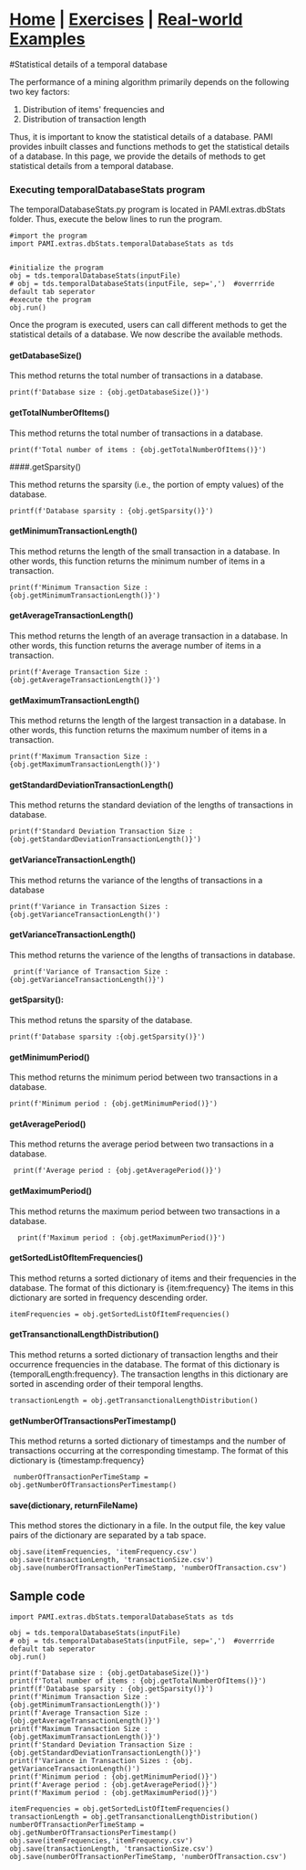 # **[Home](index.html) | [Exercises](exercises.html) | [Real-world Examples](examples.html)**  

#Statistical details of a temporal database

The performance of a mining algorithm primarily depends on the following two key factors: 
1. Distribution of items' frequencies and 
1. Distribution of transaction length

Thus, it is important to know the statistical details of a database. PAMI provides inbuilt classes and functions methods to 
get the statistical details of a database.   In this page, we provide the details of methods to get statistical details from 
a temporal database. 

### Executing temporalDatabaseStats program

The temporalDatabaseStats.py program is located in PAMI.extras.dbStats folder. Thus, execute the below lines to run the program.

    #import the program
    import PAMI.extras.dbStats.temporalDatabaseStats as tds
          
    
    #initialize the program
    obj = tds.temporalDatabaseStats(inputFile)
    # obj = tds.temporalDatabaseStats(inputFile, sep=',')  #overrride default tab seperator
    #execute the program
    obj.run()
    
Once the program is executed, users can call different methods to get the statistical details of a database. We now describe the available methods.

#### getDatabaseSize()
    
   This method returns the total number of transactions in a database.  
   
    print(f'Database size : {obj.getDatabaseSize()}')
    
#### getTotalNumberOfItems()

   This method returns the total number of transactions in a database.
   
    print(f'Total number of items : {obj.getTotalNumberOfItems()}')

####.getSparsity()    

   This method returns the sparsity (i.e., the portion of empty values) of the database.
   
    printf(f'Database sparsity : {obj.getSparsity()}')
    
#### getMinimumTransactionLength()

   This method  returns the length of the small transaction in a database. In other words, this function returns the minimum number of items in a transaction.
   
    print(f'Minimum Transaction Size : {obj.getMinimumTransactionLength()}')

#### getAverageTransactionLength()

   This method  returns the length of an average transaction in a database. In other words, this function returns the average number of items in a transaction.
   
    print(f'Average Transaction Size : {obj.getAverageTransactionLength()}')
   
#### getMaximumTransactionLength()
   This method returns the length of the largest transaction in a database. In other words, this function returns the maximum number of items in a transaction. 

    print(f'Maximum Transaction Size : {obj.getMaximumTransactionLength()}')
    
#### getStandardDeviationTransactionLength()
   This method returns the standard deviation of the lengths of transactions in database.

    print(f'Standard Deviation Transaction Size : {obj.getStandardDeviationTransactionLength()}')

#### getVarianceTransactionLength()

   This method returns the variance of the lengths of transactions in a database

    print(f'Variance in Transaction Sizes : {obj.getVarianceTransactionLength()')
    
#### getVarianceTransactionLength()
   This method returns the varience of the lengths of transactions in database.

     print(f'Variance of Transaction Size :{obj.getVarianceTransactionLength()}')

#### getSparsity():
   This method retuns the sparsity of the database.

    print(f'Database sparsity :{obj.getSparsity()}')

#### getMinimumPeriod()
   This method returns the minimum period between two transactions in a database.
   
    print(f'Minimum period : {obj.getMinimumPeriod()}')

#### getAveragePeriod()
   This method returns the average period between two transactions in a database.
    
     print(f'Average period : {obj.getAveragePeriod()}')
     
#### getMaximumPeriod()
   This method returns the maximum period between two transactions in a database.
   
      print(f'Maximum period : {obj.getMaximumPeriod()}')
      
      
#### getSortedListOfItemFrequencies()
   This method returns a sorted dictionary of items and their frequencies in the database. The format of this dictionary is {item:frequency} 
   The items in this dictionary are sorted in frequency descending order. 
   
    itemFrequencies = obj.getSortedListOfItemFrequencies()

#### getTransanctionalLengthDistribution()
   This method returns a sorted dictionary of transaction lengths and their occurrence frequencies in the database. 
   The format of this dictionary is {temporalLength:frequency}.
   The transaction lengths in this dictionary are sorted in ascending order of their temporal lengths.
   
    transactionLength = obj.getTransanctionalLengthDistribution()

#### getNumberOfTransactionsPerTimestamp()
   This method returns a sorted dictionary of timestamps and the number of transactions occurring at the corresponding timestamp.
   The format of this dictionary is {timestamp:frequency}
   
     numberOfTransactionPerTimeStamp = obj.getNumberOfTransactionsPerTimestamp()
          
#### save(dictionary, returnFileName)
   This method stores the dictionary in a file. In the output file, the key value pairs of the dictionary are separated by a tab space. 
   
    obj.save(itemFrequencies, 'itemFrequency.csv')
    obj.save(transactionLength, 'transactionSize.csv')       
    obj.save(numberOfTransactionPerTimeStamp, 'numberOfTransaction.csv')
    
    
## Sample code 

    import PAMI.extras.dbStats.temporalDatabaseStats as tds
          
    obj = tds.temporalDatabaseStats(inputFile)
    # obj = tds.temporalDatabaseStats(inputFile, sep=',')  #overrride default tab seperator
    obj.run()
    
    print(f'Database size : {obj.getDatabaseSize()}')
    print(f'Total number of items : {obj.getTotalNumberOfItems()}')
    printf(f'Database sparsity : {obj.getSparsity()}')
    print(f'Minimum Transaction Size : {obj.getMinimumTransactionLength()}')
    print(f'Average Transaction Size : {obj.getAverageTransactionLength()}')
    print(f'Maximum Transaction Size : {obj.getMaximumTransactionLength()}')
    print(f'Standard Deviation Transaction Size : {obj.getStandardDeviationTransactionLength()}')
    print(f'Variance in Transaction Sizes : {obj. getVarianceTransactionLength()')
    print(f'Minimum period : {obj.getMinimumPeriod()}')
    print(f'Average period : {obj.getAveragePeriod()}')
    print(f'Maximum period : {obj.getMaximumPeriod()}')
    
    itemFrequencies = obj.getSortedListOfItemFrequencies()
    transactionLength = obj.getTransanctionalLengthDistribution()
    numberOfTransactionPerTimeStamp = obj.getNumberOfTransactionsPerTimestamp()
    obj.save(itemFrequencies,'itemFrequency.csv')
    obj.save(transactionLength, 'transactionSize.csv')
    obj.save(numberOfTransactionPerTimeStamp, 'numberOfTransaction.csv')






